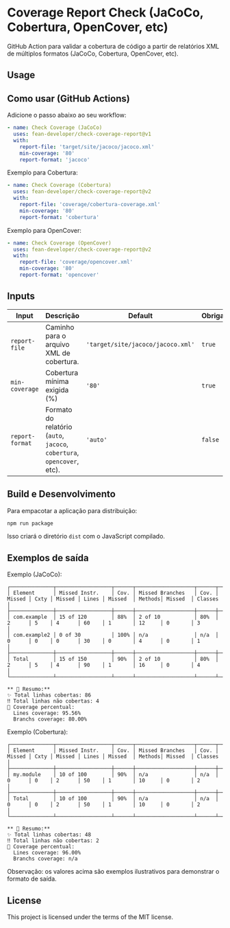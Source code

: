
# Coverage Report Check (JaCoCo, Cobertura, OpenCover, etc)

GitHub Action para validar a cobertura de código a partir de relatórios XML de múltiplos formatos (JaCoCo, Cobertura, OpenCover, etc).

## Usage



## Como usar (GitHub Actions)

Adicione o passo abaixo ao seu workflow:

```yaml
- name: Check Coverage (JaCoCo)
  uses: fean-developer/check-coverage-report@v1
  with:
    report-file: 'target/site/jacoco/jacoco.xml'
    min-coverage: '80'
    report-format: 'jacoco'
```

Exemplo para Cobertura:

```yaml
- name: Check Coverage (Cobertura)
  uses: fean-developer/check-coverage-report@v2
  with:
    report-file: 'coverage/cobertura-coverage.xml'
    min-coverage: '80'
    report-format: 'cobertura'
```

Exemplo para OpenCover:

```yaml
- name: Check Coverage (OpenCover)
  uses: fean-developer/check-coverage-report@v2
  with:
    report-file: 'coverage/opencover.xml'
    min-coverage: '80'
    report-format: 'opencover'
```

## Inputs


| Input           | Descrição                                                                  | Default                               | Obrigatório |
|-----------------|----------------------------------------------------------------------------|---------------------------------------|-------------|
| `report-file`   | Caminho para o arquivo XML de cobertura.                                   | `'target/site/jacoco/jacoco.xml'`     | `true`      |
| `min-coverage`  | Cobertura mínima exigida (%)                                                | `'80'`                                | `true`      |
| `report-format` | Formato do relatório (`auto`, `jacoco`, `cobertura`, `opencover`, etc).    | `'auto'`                              | `false`     |



## Build e Desenvolvimento

Para empacotar a aplicação para distribuição:

```bash
npm run package
```

Isso criará o diretório `dist` com o JavaScript compilado.

## Exemplos de saída

Exemplo (JaCoCo):

```
┌──────────────┬──────────────────┬──────┬───────────────────┬──────┬────────┬──────┬────────┬───────┬─────────┬────────┬─────────┬──────────┐
│ Element      │ Missed Instr.    │ Cov. │ Missed Branches   │ Cov. │ Missed │ Cxty │ Missed │ Lines │ Missed  │ Methods│ Missed  │ Classes  │
├──────────────┼──────────────────┼──────┼───────────────────┼──────┼────────┼──────┼────────┼───────┼─────────┼────────┼─────────┼──────────┤
│ com.example  │ 15 of 120        │ 88%  │ 2 of 10           │ 80%  │ 2      │ 5    │ 4      │ 60    │ 1       │ 12     │ 0       │ 3        │
│ com.example2 │ 0 of 30          │ 100% │ n/a               │ n/a  │ 0      │ 0    │ 0      │ 30    │ 0       │ 4      │ 0       │ 1        │
├──────────────┼──────────────────┼──────┼───────────────────┼──────┼────────┼──────┼────────┼───────┼─────────┼────────┼─────────┼──────────┤
│ Total        │ 15 of 150        │ 90%  │ 2 of 10           │ 80%  │ 2      │ 5    │ 4      │ 90    │ 1       │ 16     │ 0       │ 4        │
└──────────────┴──────────────────┴──────┴───────────────────┴──────┴────────┴──────┴────────┴───────┴─────────┴────────┴─────────┴──────────┘

** 📑 Resumo:**
✨ Total linhas cobertas: 86
‼️ Total linhas não cobertas: 4
📌 Coverage percentual:
  Lines coverage: 95.56%
  Branchs coverage: 80.00%
```

Exemplo (Cobertura):

```
┌──────────────┬──────────────────┬──────┬───────────────────┬──────┬────────┬──────┬────────┬───────┬─────────┬────────┬─────────┬──────────┐
│ Element      │ Missed Instr.    │ Cov. │ Missed Branches   │ Cov. │ Missed │ Cxty │ Missed │ Lines │ Missed  │ Methods│ Missed  │ Classes  │
├──────────────┼──────────────────┼──────┼───────────────────┼──────┼────────┼──────┼────────┼───────┼─────────┼────────┼─────────┼──────────┤
│ my.module    │ 10 of 100        │ 90%  │ n/a               │ n/a  │ 0      │ 0    │ 2      │ 50    │ 1       │ 10     │ 0       │ 2        │
├──────────────┼──────────────────┼──────┼───────────────────┼──────┼────────┼──────┼────────┼───────┼─────────┼────────┼─────────┼──────────┤
│ Total        │ 10 of 100        │ 90%  │ n/a               │ n/a  │ 0      │ 0    │ 2      │ 50    │ 1       │ 10     │ 0       │ 2        │
└──────────────┴──────────────────┴──────┴───────────────────┴──────┴────────┴──────┴────────┴───────┴─────────┴────────┴─────────┴──────────┘

** 📑 Resumo:**
✨ Total linhas cobertas: 48
‼️ Total linhas não cobertas: 2
📌 Coverage percentual:
  Lines coverage: 96.00%
  Branchs coverage: n/a
```

Observação: os valores acima são exemplos ilustrativos para demonstrar o formato de saída.

## License

This project is licensed under the terms of the MIT license.

